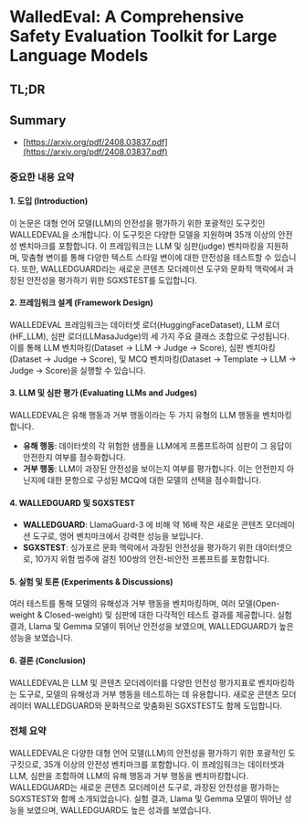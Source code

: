# WalledEval: A Comprehensive Safety Evaluation Toolkit for Large Language Models
## TL;DR
## Summary
- [https://arxiv.org/pdf/2408.03837.pdf](https://arxiv.org/pdf/2408.03837.pdf)

### 중요한 내용 요약

#### 1. 도입 (Introduction)
이 논문은 대형 언어 모델(LLM)의 안전성을 평가하기 위한 포괄적인 도구킷인 WALLEDEVAL을 소개합니다. 이 도구킷은 다양한 모델을 지원하며 35개 이상의 안전성 벤치마크를 포함합니다. 이 프레임워크는 LLM 및 심판(judge) 벤치마킹을 지원하며, 맞춤형 변이를 통해 다양한 텍스트 스타일 변이에 대한 안전성을 테스트할 수 있습니다. 또한, WALLEDGUARD라는 새로운 콘텐츠 모더레이션 도구와 문화적 맥락에서 과장된 안전성을 평가하기 위한 SGXSTEST를 도입합니다.

#### 2. 프레임워크 설계 (Framework Design)
WALLEDEVAL 프레임워크는 데이터셋 로더(HuggingFaceDataset), LLM 로더(HF_LLM), 심판 로더(LLMasaJudge)의 세 가지 주요 클래스 조합으로 구성됩니다. 이를 통해 LLM 벤치마킹(Dataset → LLM → Judge → Score), 심판 벤치마킹(Dataset → Judge → Score), 및 MCQ 벤치마킹(Dataset → Template → LLM → Judge → Score)을 실행할 수 있습니다.

#### 3. LLM 및 심판 평가 (Evaluating LLMs and Judges)
WALLEDEVAL은 유해 행동과 거부 행동이라는 두 가지 유형의 LLM 행동을 벤치마킹합니다.
- **유해 행동**: 데이터셋의 각 위험한 샘플을 LLM에게 프롬프트하여 심판이 그 응답이 안전한지 여부를 점수화합니다.
- **거부 행동**: LLM이 과장된 안전성을 보이는지 여부를 평가합니다. 이는 안전한지 아닌지에 대한 문항으로 구성된 MCQ에 대한 모델의 선택을 점수화합니다.

#### 4. WALLEDGUARD 및 SGXSTEST
- **WALLEDGUARD**: LlamaGuard-3 에 비해 약 16배 작은 새로운 콘텐츠 모더레이션 도구로, 영어 벤치마크에서 강력한 성능을 보입니다.
- **SGXSTEST**: 싱가포르 문화 맥락에서 과장된 안전성을 평가하기 위한 데이터셋으로, 10가지 위험 범주에 걸친 100쌍의 안전-비안전 프롬프트를 포함합니다.

#### 5. 실험 및 토론 (Experiments & Discussions)
여러 테스트를 통해 모델의 유해성과 거부 행동을 벤치마킹하며, 여러 모델(Open-weight & Closed-weight) 및 심판에 대한 다각적인 테스트 결과를 제공합니다. 실험 결과, Llama 및 Gemma 모델이 뛰어난 안전성을 보였으며, WALLEDGUARD가 높은 성능을 보였습니다.

#### 6. 결론 (Conclusion)
WALLEDEVAL은 LLM 및 콘텐츠 모더레이터를 다양한 안전성 평가지표로 벤치마킹하는 도구로, 모델의 유해성과 거부 행동을 테스트하는 데 유용합니다. 새로운 콘텐츠 모더레이터 WALLEDGUARD와 문화적으로 맞춤화된 SGXSTEST도 함께 도입합니다.

### 전체 요약
WALLEDEVAL은 다양한 대형 언어 모델(LLM)의 안전성을 평가하기 위한 포괄적인 도구킷으로, 35개 이상의 안전성 벤치마크를 포함합니다. 이 프레임워크는 데이터셋과 LLM, 심판을 조합하여 LLM의 유해 행동과 거부 행동을 벤치마킹합니다. WALLEDGUARD는 새로운 콘텐츠 모더레이션 도구로, 과장된 안전성을 평가하는 SGXSTEST와 함께 소개되었습니다. 실험 결과, Llama 및 Gemma 모델이 뛰어난 성능을 보였으며, WALLEDGUARD도 높은 성과를 보였습니다.